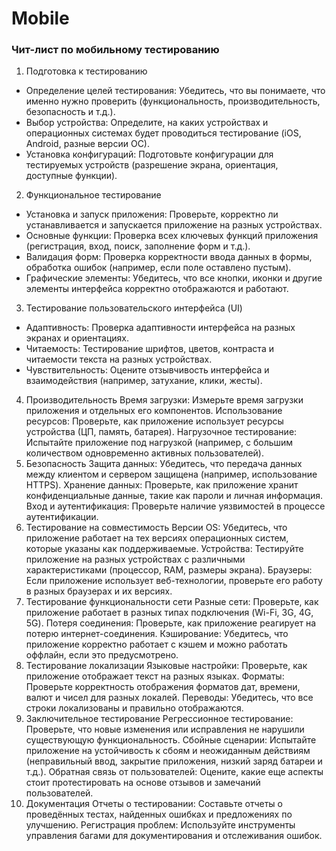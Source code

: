 # Mobile
### Чит-лист по мобильному тестированию
1. Подготовка к тестированию
- Определение целей тестирования: Убедитесь, что вы понимаете, что именно нужно проверить (функциональность, производительность, безопасность и т.д.).
- Выбор устройства: Определите, на каких устройствах и операционных системах будет проводиться тестирование (iOS, Android, разные версии ОС).
- Установка конфигураций: Подготовьте конфигурации для тестируемых устройств (разрешение экрана, ориентация, доступные функции).
2. Функциональное тестирование
- Установка и запуск приложения: Проверьте, корректно ли устанавливается и запускается приложение на разных устройствах.
- Основные функции: Проверка всех ключевых функций приложения (регистрация, вход, поиск, заполнение форм и т.д.).
- Валидация форм: Проверка корректности ввода данных в формы, обработка ошибок (например, если поле оставлено пустым).
- Графические элементы: Убедитесь, что все кнопки, иконки и другие элементы интерфейса корректно отображаются и работают.
3. Тестирование пользовательского интерфейса (UI)
- Адаптивность: Проверка адаптивности интерфейса на разных экранах и ориентациях.
- Читаемость: Тестирование шрифтов, цветов, контраста и читаемости текста на разных устройствах.
- Чувствительность: Оцените отзывчивость интерфейса и взаимодействия (например, затухание, клики, жесты).
4. Производительность
Время загрузки: Измерьте время загрузки приложения и отдельных его компонентов.
Использование ресурсов: Проверьте, как приложение использует ресурсы устройства (ЦП, память, батарея).
Нагрузочное тестирование: Испытайте приложение под нагрузкой (например, с большим количеством одновременно активных пользователей).
5. Безопасность
Защита данных: Убедитесь, что передача данных между клиентом и сервером защищена (например, использование HTTPS).
Хранение данных: Проверьте, как приложение хранит конфиденциальные данные, такие как пароли и личная информация.
Вход и аутентификация: Проверьте наличие уязвимостей в процессе аутентификации.
6. Тестирование на совместимость
Версии OS: Убедитесь, что приложение работает на тех версиях операционных систем, которые указаны как поддерживаемые.
Устройства: Тестируйте приложение на разных устройствах с различными характеристиками (процессор, RAM, размеры экрана).
Браузеры: Если приложение использует веб-технологии, проверьте его работу в разных браузерах и их версиях.
7. Тестирование функциональности сети
Разные сети: Проверьте, как приложение работает в разных типах подключения (Wi-Fi, 3G, 4G, 5G).
Потеря соединения: Проверьте, как приложение реагирует на потерю интернет-соединения.
Кэширование: Убедитесь, что приложение корректно работает с кэшем и можно работать оффлайн, если это предусмотрено.
8. Тестирование локализации
Языковые настройки: Проверьте, как приложение отображает текст на разных языках.
Форматы: Проверьте корректность отображения форматов дат, времени, валют и чисел для разных локалей.
Переводы: Убедитесь, что все строки локализованы и правильно отображаются.
9. Заключительное тестирование
Регрессионное тестирование: Проверьте, что новые изменения или исправления не нарушили существующую функциональность.
Сбойные сценарии: Испытайте приложение на устойчивость к сбоям и неожиданным действиям (неправильный ввод, закрытие приложения, низкий заряд батареи и т.д.).
Обратная связь от пользователей: Оцените, какие еще аспекты стоит протестировать на основе отзывов и замечаний пользователей.
10. Документация
Отчеты о тестировании: Составьте отчеты о проведённых тестах, найденных ошибках и предложениях по улучшению.
Регистрация проблем: Используйте инструменты управления багами для документирования и отслеживания ошибок.
